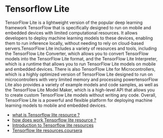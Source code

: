 # Tensorflow Lite 

TensorFlow Lite is a lightweight version of the popular deep learning framework TensorFlow that is specifically designed to run on mobile and embedded devices with limited computational resources. It allows developers to deploy machine learning models to these devices, enabling them to run inference locally, without needing to rely on cloud-based servers.TensorFlow Lite includes a variety of resources and tools, including the TensorFlow Lite Converter, which allows you to convert TensorFlow models into the TensorFlow Lite format, and the TensorFlow Lite Interpreter, which is a runtime that allows you to run TensorFlow Lite models on mobile and embedded devices. There is also TensorFlow Lite for Microcontrollers, which is a highly optimized version of TensorFlow Lite designed to run on microcontrollers with very limited memory and processing powertensorFlow Lite also provides a variety of example models and code samples, as well as the TensorFlow Lite Model Maker, which is a high-level API that allows you to create custom TensorFlow Lite models without writing any code. Overall, TensorFlow Lite is a powerful and flexible platform for deploying machine learning models to mobile and embedded devices.

- [what is Tensorflow lite resource ?](https://en.wikipedia.org/wiki/TensorFlow#:~:text=TensorFlow%20is%20a%20free%20and,inference%20of%20deep%20neural%20networks.)
- [how does work Tensorflow lite resource ?](https://viso.ai/edge-ai/tensorflow-lite/)
- [Introduction to Tensorflow lite resources ](https://www.tensorflow.org/lite/guide)
- [Tensorflow lite resources.coursera](https://in.coursera.org/learn/device-based-models-tensorflow)
